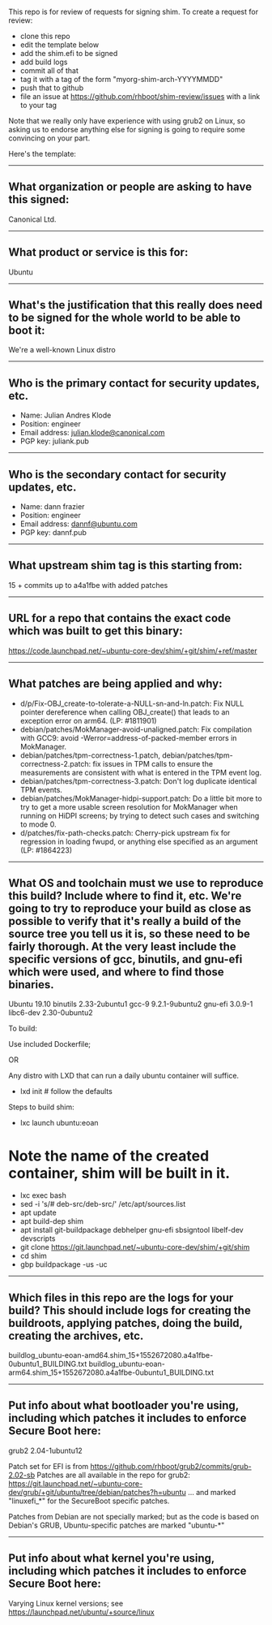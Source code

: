 This repo is for review of requests for signing shim.  To create a request for review:

- clone this repo
- edit the template below
- add the shim.efi to be signed
- add build logs
- commit all of that
- tag it with a tag of the form "myorg-shim-arch-YYYYMMDD"
- push that to github
- file an issue at https://github.com/rhboot/shim-review/issues with a link to your tag

Note that we really only have experience with using grub2 on Linux, so asking
us to endorse anything else for signing is going to require some convincing on
your part.

Here's the template:

-------------------------------------------------------------------------------
What organization or people are asking to have this signed:
-------------------------------------------------------------------------------
Canonical Ltd.

-------------------------------------------------------------------------------
What product or service is this for:
-------------------------------------------------------------------------------
Ubuntu

-------------------------------------------------------------------------------
What's the justification that this really does need to be signed for the whole world to be able to boot it:
-------------------------------------------------------------------------------
We're a well-known Linux distro

-------------------------------------------------------------------------------
Who is the primary contact for security updates, etc.
-------------------------------------------------------------------------------
- Name: Julian Andres Klode
- Position: engineer
- Email address: julian.klode@canonical.com
- PGP key: juliank.pub

-------------------------------------------------------------------------------
Who is the secondary contact for security updates, etc.
-------------------------------------------------------------------------------
- Name: dann frazier
- Position: engineer
- Email address: dannf@ubuntu.com
- PGP key: dannf.pub

-------------------------------------------------------------------------------
What upstream shim tag is this starting from:
-------------------------------------------------------------------------------
15 + commits up to a4a1fbe with added patches

-------------------------------------------------------------------------------
URL for a repo that contains the exact code which was built to get this binary:
-------------------------------------------------------------------------------
https://code.launchpad.net/~ubuntu-core-dev/shim/+git/shim/+ref/master

-------------------------------------------------------------------------------
What patches are being applied and why:
-------------------------------------------------------------------------------
  * d/p/Fix-OBJ_create-to-tolerate-a-NULL-sn-and-ln.patch: Fix NULL
    pointer dereference when calling OBJ_create() that leads to an
    exception error on arm64. (LP: #1811901)
  * debian/patches/MokManager-avoid-unaligned.patch: Fix compilation with GCC9:
    avoid -Werror=address-of-packed-member errors in MokManager.
  * debian/patches/tpm-correctness-1.patch,
    debian/patches/tpm-correctness-2.patch: fix issues in TPM calls to ensure
    the measurements are consistent with what is entered in the TPM event log.
  * debian/patches/tpm-correctness-3.patch: Don't log duplicate identical
    TPM events.
  * debian/patches/MokManager-hidpi-support.patch: Do a little bit more to
    try to get a more usable screen resolution for MokManager when running on
    HiDPI screens; by trying to detect such cases and switching to mode 0.
  * d/patches/fix-path-checks.patch: Cherry-pick upstream fix for regression
    in loading fwupd, or anything else specified as an argument (LP: #1864223)

-------------------------------------------------------------------------------
What OS and toolchain must we use to reproduce this build?  Include where to find it, etc.  We're going to try to reproduce your build as close as possible to verify that it's really a build of the source tree you tell us it is, so these need to be fairly thorough. At the very least include the specific versions of gcc, binutils, and gnu-efi which were used, and where to find those binaries.
-------------------------------------------------------------------------------
Ubuntu 19.10
binutils 2.33-2ubuntu1
gcc-9 9.2.1-9ubuntu2 
gnu-efi 3.0.9-1
libc6-dev 2.30-0ubuntu2

To build:

Use included Dockerfile;

OR

Any distro with LXD that can run a daily ubuntu container will
suffice.

- lxd init   # follow the defaults

Steps to build shim:
- lxc launch ubuntu:eoan
# Note the name of the created container, shim will be built in it.
- lxc exec <container name> bash
- sed -i 's/# deb-src/deb-src/' /etc/apt/sources.list
- apt update
- apt build-dep shim
- apt install git-buildpackage debhelper gnu-efi sbsigntool libelf-dev
devscripts
- git clone https://git.launchpad.net/~ubuntu-core-dev/shim/+git/shim
- cd shim
- gbp buildpackage -us -uc

-------------------------------------------------------------------------------
Which files in this repo are the logs for your build?   This should include logs for creating the buildroots, applying patches, doing the build, creating the archives, etc.
-------------------------------------------------------------------------------
buildlog_ubuntu-eoan-amd64.shim_15+1552672080.a4a1fbe-0ubuntu1_BUILDING.txt
buildlog_ubuntu-eoan-arm64.shim_15+1552672080.a4a1fbe-0ubuntu1_BUILDING.txt

-------------------------------------------------------------------------------
Put info about what bootloader you're using, including which patches it includes to enforce Secure Boot here:
-------------------------------------------------------------------------------
grub2 2.04-1ubuntu12

Patch set for EFI is from https://github.com/rhboot/grub2/commits/grub-2.02-sb
Patches are all available in the repo for grub2:
https://git.launchpad.net/~ubuntu-core-dev/grub/+git/ubuntu/tree/debian/patches?h=ubuntu
... and marked "linuxefi_*" for the SecureBoot specific patches.

Patches from Debian are not specially marked; but as the code is based on Debian's GRUB,
Ubuntu-specific patches are marked "ubuntu-*"

-------------------------------------------------------------------------------
Put info about what kernel you're using, including which patches it includes to enforce Secure Boot here:
-------------------------------------------------------------------------------
Varying Linux kernel versions; see https://launchpad.net/ubuntu/+source/linux

